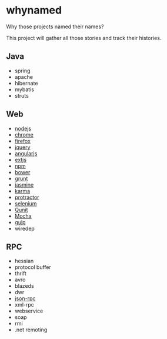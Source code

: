 # whynamed
Why those projects named their names?

This project will gather all those stories and track their histories.

## Java

- spring
- apache 
- hibernate 
- mybatis 
- struts


## Web

- [nodejs](web/nodejs.md)
- [chrome](web/chrome.md)
- [firefox](web/firefox.md)
- [jquery](web/jquery.md)
- [angularjs](web/angularjs.md)
- [extjs](web/extjs.md)
- [npm](web/npm.md)
- [bower](web/bower.md)
- [grunt](web/grunt.md)
- [jasmine](web/jasmine.md)
- [karma](web/karma.md)
- [protractor](web/protractor.md)
- [selenium](web/selenium.md)
- [Qunit](web/qunit.md)
- [Mocha](web/mocha.md)
- [gulp](web/gulp.md)
- wiredep


## RPC

- hessian
- protocol buffer
- thrift
- avro
- blazeds
- dwr
- [json-rpc](rpc/jsonrpc.md)
- xml-rpc
- webservice
- soap
- rmi
- .net remoting

